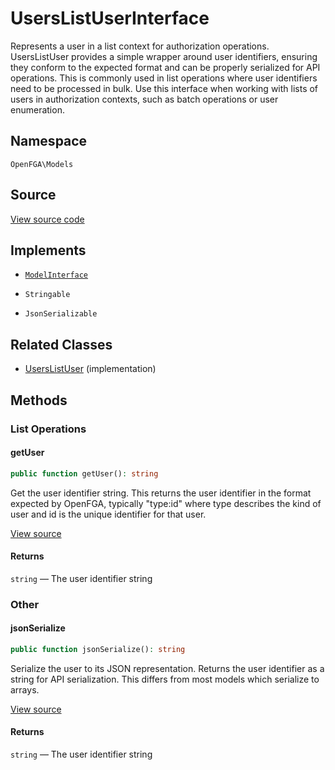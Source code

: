 # UsersListUserInterface

Represents a user in a list context for authorization operations. UsersListUser provides a simple wrapper around user identifiers, ensuring they conform to the expected format and can be properly serialized for API operations. This is commonly used in list operations where user identifiers need to be processed in bulk. Use this interface when working with lists of users in authorization contexts, such as batch operations or user enumeration.

## Namespace

`OpenFGA\Models`

## Source

[View source code](https://github.com/evansims/openfga-php/blob/main/src/Models/UsersListUserInterface.php)

## Implements

* [`ModelInterface`](ModelInterface.md)

* `Stringable`

* `JsonSerializable`

## Related Classes

* [UsersListUser](Models/UsersListUser.md) (implementation)

## Methods

### List Operations

#### getUser

```php
public function getUser(): string

```

Get the user identifier string. This returns the user identifier in the format expected by OpenFGA, typically &quot;type:id&quot; where type describes the kind of user and id is the unique identifier for that user.

[View source](https://github.com/evansims/openfga-php/blob/main/src/Models/UsersListUserInterface.php#L42)

#### Returns

`string` — The user identifier string

### Other

#### jsonSerialize

```php
public function jsonSerialize(): string

```

Serialize the user to its JSON representation. Returns the user identifier as a string for API serialization. This differs from most models which serialize to arrays.

[View source](https://github.com/evansims/openfga-php/blob/main/src/Models/UsersListUserInterface.php#L53)

#### Returns

`string` — The user identifier string
